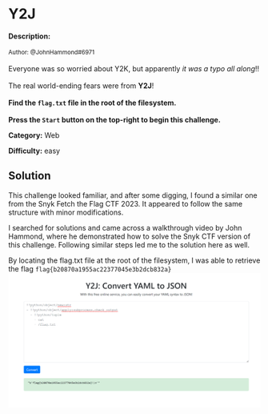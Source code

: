 # Y2J

**Description:**

<small>Author: @JohnHammond#6971</small><br><br>Everyone was so worried about Y2K, but apparently <i>it was a typo all along</i>!! <br><br> The real world-ending fears were from <b>Y2J</b>! <br><br> <b>Find the <code>flag.txt</code> file in the root of the filesystem.</b> <br><br> <b>Press the <code>Start</code> button on the top-right to begin this challenge.</b>


**Category:** Web

**Difficulty:** easy

## Solution


This challenge looked familiar, and after some digging, I found a similar one from the Snyk Fetch the Flag CTF 2023. It appeared to follow the same structure with minor modifications.

I searched for solutions and came across a walkthrough video by John Hammond, where he demonstrated how to solve the Snyk CTF version of this challenge. Following similar steps led me to the solution here as well.

By locating the flag.txt file at the root of the filesystem, I was able to retrieve the flag `flag{b20870a1955ac22377045e3b2dcb832a}`  
![alt text](image.png)
